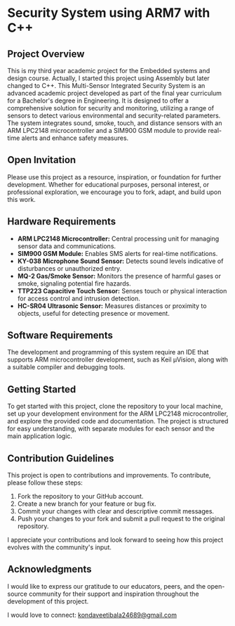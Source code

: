 # Security System using ARM7 with C++

## Project Overview
This is my third year academic project for the Embedded systems and design course. Actually, I started this project using Assembly but later changed to C++. This Multi-Sensor Integrated Security System is an advanced academic project developed as part of the final year curriculum for a Bachelor's degree in Engineering. It is designed to offer a comprehensive solution for security and monitoring, utilizing a range of sensors to detect various environmental and security-related parameters. The system integrates sound, smoke, touch, and distance sensors with an ARM LPC2148 microcontroller and a SIM900 GSM module to provide real-time alerts and enhance safety measures.

## Open Invitation
Please use this project as a resource, inspiration, or foundation for further development. Whether for educational purposes, personal interest, or professional exploration, we encourage you to fork, adapt, and build upon this work.

## Hardware Requirements
- **ARM LPC2148 Microcontroller:** Central processing unit for managing sensor data and communications.
- **SIM900 GSM Module:** Enables SMS alerts for real-time notifications.
- **KY-038 Microphone Sound Sensor:** Detects sound levels indicative of disturbances or unauthorized entry.
- **MQ-2 Gas/Smoke Sensor:** Monitors the presence of harmful gases or smoke, signaling potential fire hazards.
- **TTP223 Capacitive Touch Sensor:** Senses touch or physical interaction for access control and intrusion detection.
- **HC-SR04 Ultrasonic Sensor:** Measures distances or proximity to objects, useful for detecting presence or movement.

## Software Requirements
The development and programming of this system require an IDE that supports ARM microcontroller development, such as Keil µVision, along with a suitable compiler and debugging tools.

## Getting Started
To get started with this project, clone the repository to your local machine, set up your development environment for the ARM LPC2148 microcontroller, and explore the provided code and documentation. The project is structured for easy understanding, with separate modules for each sensor and the main application logic.

## Contribution Guidelines
This project is open to contributions and improvements. To contribute, please follow these steps:
1. Fork the repository to your GitHub account.
2. Create a new branch for your feature or bug fix.
3. Commit your changes with clear and descriptive commit messages.
4. Push your changes to your fork and submit a pull request to the original repository.

I appreciate your contributions and look forward to seeing how this project evolves with the community's input.

## Acknowledgments
I would like to express our gratitude to our educators, peers, and the open-source community for their support and inspiration throughout the development of this project.

I would love to connect: kondaveetibala24689@gmail.com
